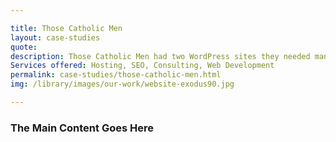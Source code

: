 ```yaml
---

title: Those Catholic Men
layout: case-studies
quote: 
description: Those Catholic Men had two WordPress sites they needed managed and changes made to. Skymouse was able to help them make changes quickly, explore their options and improve their website so they could keep reaching their readers and increasing donations.
Services offered: Hosting, SEO, Consulting, Web Development
permalink: case-studies/those-catholic-men.html
img: /library/images/our-work/website-exodus90.jpg

---
```


### The Main Content Goes Here